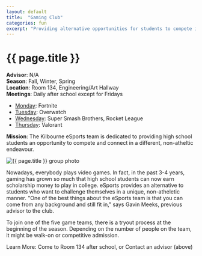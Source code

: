 ```yaml
---
layout: default
title:  "Gaming Club"
categories: fun
excerpt: "Providing alternative opportunities for students to compete in high school"
---
```


# {{ page.title }}

**Advisor**: N/A
<br/>**Season**: Fall, Winter, Spring
<br/>**Location**: Room 134, Engineering/Art Hallway
<br/>**Meetings**: Daily after school except for Fridays
- <u>Monday</u>: Fortnite
- <u>Tuesday</u>: Overwatch
- <u>Wednesday</u>: Super Smash Brothers, Rocket League
- <u>Thursday</u>: Valorant

**Mission**: The Kilbourne eSports team is dedicated to providing high school students an opportunity to compete and connect in a different, non-atheltic endeavour.

<img src="{{ site.baseurl }}/images/clubs/{{ page.title }}.jpg" alt="{{ page.title }} group photo"/>

Nowadays, everybody plays video games. In fact, in the past 3-4 years, gaming has grown so much that high school students can now earn scholarship money to play in college. eSports provides an alternative to students who want to challenge themselves in a unique, non-atheletic manner. "One of the best things about the eSports team is that you can come from any background and still fit in," says Gavin Meeks, previous advisor to the club.

To join one of the five game teams, there is a tryout process at the beginning of the season. Depending on the number of people on the team, it might be walk-on or competitive admission.

Learn More: Come to Room 134 after school, or Contact an advisor (above)